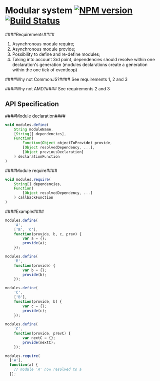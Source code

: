 Modular system [![NPM version](https://badge.fury.io/js/ym.png)](http://badge.fury.io/js/ym) [![Build Status](https://travis-ci.org/ymaps/modules.png?branch=master)](https://travis-ci.org/ymaps/modules)
=================

####Requirements####
  1. Asynchronous module require; 
  2. Asynchronous module provide;
  3. Possibility to define and re-define modules;
  4. Taking into account 3rd point, dependencies should resolve within one declaration's generation 
  (modules declarations create a generation within the one tick of eventloop)

####Why not CommonJS?####
See requirements 1, 2 and 3 

####Why not AMD?####
See requirements 2 and 3 

API Specification
----------------

####Module declaration####
````javascript
void modules.define(
    String moduleName,
    [String[] dependencies],
    Function(
        Function(Object objectToProvide) provide,
        [Object resolvedDependency, ...],
        [Object previousDeclaration]
    ) declarationFunction
)
````
####Module require####
````javascript
void modules.require(
    String[] dependencies,
    Function(
        [Object resolvedDependency, ...]
    ) callbackFunction
)
````

####Example####

````javascript
modules.define(
    'A', 
    ['B', 'C'], 
    function(provide, b, c, prev) {
        var a = {};
        provide(a);
    });

modules.define(
    'B',
    function(provide) {
        var b = {};
        provide(b);
    });

modules.define(
    'C',
    ['B'],
    function(provide, b) {
        var c = {};
        provide(c);
    });
    
modules.define( 
    'C',    
    function(provide, prevC) {
        var nextC = {};
        provide(nextC);
    });

modules.require(
  ['A'],
  function(a) {
    // module 'A' now resolved to a
  });
````
